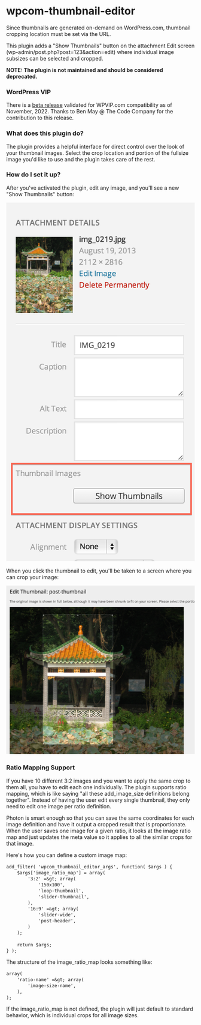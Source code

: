 # wpcom-thumbnail-editor
Since thumbnails are generated on-demand on WordPress.com, thumbnail cropping location must be set via the URL.

This plugin adds a "Show Thumbnails" button on the attachment Edit screen (wp-admin/post.php?post=123&action=edit) where individual image subsizes can be selected and cropped.

**NOTE: The plugin is not maintained and should be considered deprecated.**

### WordPress VIP

There is a [beta release](https://github.com/Automattic/wpcom-thumbnail-editor/releases/tag/1.0.2-wpvip-beta) validated for WPVIP.com compatibility as of November, 2022. Thanks to Ben May @ The Code Company for the contribution to this release.

### What does this plugin do?

The plugin provides a helpful interface for direct control over the look of your thumbnail images. Select the crop location and portion of the fullsize image you'd like to use and the plugin takes care of the rest.

### How do I set it up?

After you've activated the plugin, edit any image, and you'll see a new "Show Thumbnails" button:

![Thumbnail button](thumbnail-button.png)

When you click the thumbnail to edit, you'll be taken to a screen where you can crop your image:

![Crop](crop.png)

### Ratio Mapping Support

If you have 10 different 3:2 images and you want to apply the same crop to them all, you have to edit each one individually. The plugin supports ratio mapping, which is like saying "all these add\_image\_size definitions belong together". Instead of having the user edit every single thumbnail, they only need to edit one image per ratio definition.

Photon is smart enough so that you can save the same coordinates for each image definition and have it output a cropped result that is proportionate. When the user saves one image for a given ratio, it looks at the image ratio map and just updates the meta value so it applies to all the similar crops for that image.

Here's how you can define a custom image map:

    add_filter( 'wpcom_thumbnail_editor_args', function( $args ) {
    	$args['image_ratio_map'] = array(
    		'3:2' =&gt; array(
    			'150x100',
    			'loop-thumbnail',
    			'slider-thumbnail',
    		),
    		'16:9' =&gt; array(
    			'slider-wide',
    			'post-header',
    		)
    	);

    	return $args;
    } );

The structure of the image\_ratio\_map looks something like:

    array(
    	'ratio-name' =&gt; array(
    		'image-size-name',
    	),
    );

If the image\_ratio\_map is not defined, the plugin will just default to standard behavior, which is individual crops for all image sizes.